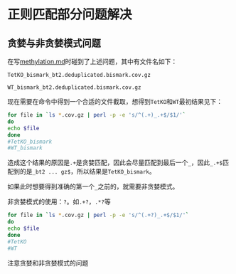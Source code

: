 # 正则匹配部分问题解决

## 贪婪与非贪婪模式问题

在写[methylation.md](methylation.md)时碰到了上述问题，其中有文件名如下：

`TetKO_bismark_bt2.deduplicated.bismark.cov.gz`

`WT_bismark_bt2.deduplicated.bismark.cov.gz`

现在需要在命令中得到一个合适的文件截取，想得到`TetKO`和`WT`最初结果见下：

```bash
for file in `ls *.cov.gz | perl -p -e 's/^(.+)_.+$/$1/'`
do
echo $file
done
#TetKO_bismark
#WT_bismark
```

造成这个结果的原因是`.+`是贪婪匹配，因此会尽量匹配到最后一个`_`，因此`_.+$`匹配到的是`_bt2 ... gz$`，所以结果是`TetKO_bismark`。

如果此时想要得到准确的第一个`_`之前的，就需要非贪婪模式。

非贪婪模式的使用：`?`。如`.+?`，`.*?`等

```bash
for file in `ls *.cov.gz | perl -p -e 's/^(.+?)_.+$/$1/'`
do
echo $file
done
#TetKO
#WT
```

注意贪婪和非贪婪模式的问题
